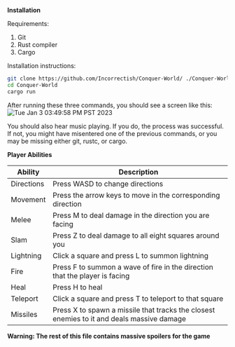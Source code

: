 **Installation**

Requirements:
<ol>
<li>    Git 
<li>    Rust compiler
<li>    Cargo
</ol>

Installation instructions:

```sh
git clone https://github.com/Incorrectish/Conquer-World/ ./Conquer-World
cd Conquer-World
cargo run 
```

After running these three commands, you should see a screen like this:
![Tue Jan  3 03:49:58 PM PST 2023](https://user-images.githubusercontent.com/84337209/210460190-1b1d0d37-8cf3-4a56-94e8-b37bdacc4d3d.jpg)

You should also hear music playing. If you do, the process was successful. If not, you might have misentered one of the previous commands, or you may be missing either git, rustc, or cargo.






**Player Abilities**

| Ability | Description |
| --- | --- |
| Directions | Press WASD to change directions |
| Movement | Press the arrow keys to move in the corresponding direction |
| Melee | Press M to deal damage in the direction you are facing |
| Slam | Press Z to deal damage to all eight squares around you |
| Lightning | Click a square and press L to summon lightning |
| Fire | Press F to summon a wave of fire in the direction that the player is facing |
| Heal | Press H to heal |
| Teleport | Click a square and press T to teleport to that square  |
| Missiles | Press X to spawn a missile that tracks the closest enemies to it and deals massive damage |


**Warning: The rest of this file contains massive spoilers for the game**



